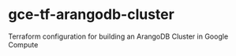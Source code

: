 # gce-tf-arangodb-cluster
Terraform configuration for building an ArangoDB Cluster in Google Compute
